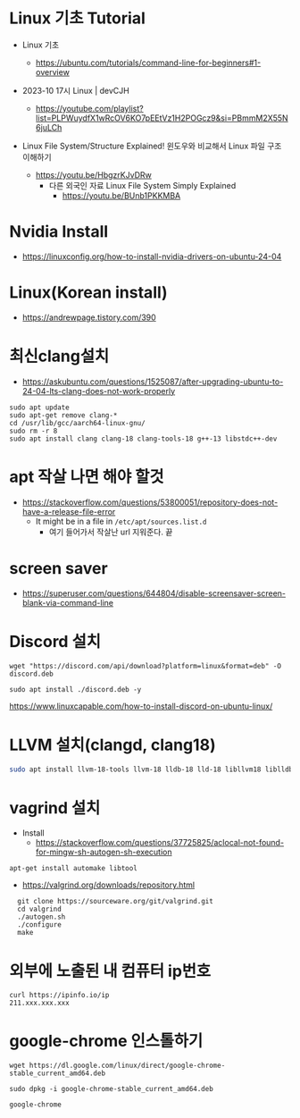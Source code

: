 # Linux 기초 Tutorial

- Linux 기초 
  - https://ubuntu.com/tutorials/command-line-for-beginners#1-overview
- 2023-10 17시 Linux | devCJH
  - https://youtube.com/playlist?list=PLPWuydfX1wRcOV6KO7pEEtVz1H2POGcz9&si=PBmmM2X55N6juLCh

- Linux File System/Structure Explained! 윈도우와 비교해서 Linux 파일 구조 이해하기
  - https://youtu.be/HbgzrKJvDRw
    - 다른 외국인 자료 Linux File System Simply Explained
      - https://youtu.be/BUnb1PKKMBA

# Nvidia Install
- https://linuxconfig.org/how-to-install-nvidia-drivers-on-ubuntu-24-04


# Linux(Korean install)
- https://andrewpage.tistory.com/390

# 최신clang설치
- https://askubuntu.com/questions/1525087/after-upgrading-ubuntu-to-24-04-lts-clang-does-not-work-properly

```
sudo apt update
sudo apt-get remove clang-* 
cd /usr/lib/gcc/aarch64-linux-gnu/
sudo rm -r 8
sudo apt install clang clang-18 clang-tools-18 g++-13 libstdc++-dev
```

# apt 작살 나면 해야 할것

- https://stackoverflow.com/questions/53800051/repository-does-not-have-a-release-file-error
  - It might be in a file in `/etc/apt/sources.list.d`
    - 여기 들어가서 작살난 url 지워준다. 끝

# screen saver
- https://superuser.com/questions/644804/disable-screensaver-screen-blank-via-command-line

# Discord 설치

```
wget "https://discord.com/api/download?platform=linux&format=deb" -O discord.deb

sudo apt install ./discord.deb -y
```

https://www.linuxcapable.com/how-to-install-discord-on-ubuntu-linux/

# LLVM 설치(clangd, clang18)

```bash
sudo apt install llvm-18-tools llvm-18 lldb-18 lld-18 libllvm18 liblldb-18-dev libllvm18 libclang-18-dev clang-tools-18 clangd
```

# vagrind 설치

- Install
  - https://stackoverflow.com/questions/37725825/aclocal-not-found-for-mingw-sh-autogen-sh-execution
```
apt-get install automake libtool
```

- https://valgrind.org/downloads/repository.html
```
  git clone https://sourceware.org/git/valgrind.git
  cd valgrind
  ./autogen.sh
  ./configure
  make
```

# 외부에 노출된 내 컴퓨터 ip번호
```
curl https://ipinfo.io/ip
211.xxx.xxx.xxx
```

# google-chrome 인스톨하기

```
wget https://dl.google.com/linux/direct/google-chrome-stable_current_amd64.deb

sudo dpkg -i google-chrome-stable_current_amd64.deb

google-chrome

```
